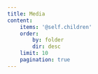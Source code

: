 ```yaml
---
title: Media
content:
    items: '@self.children'
    order:
        by: folder
        dir: desc
    limit: 10
    pagination: true
---
```

